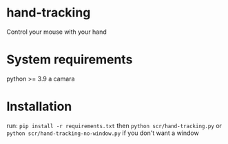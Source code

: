 # hand-tracking
Control your mouse with your hand

# System requirements
python >= 3.9
a camara

# Installation
run: `pip install -r requirements.txt` then `python scr/hand-tracking.py` or `python scr/hand-tracking-no-window.py` if you don't want a window
